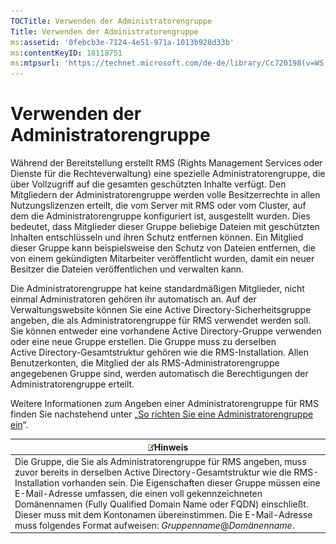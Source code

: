```yaml
---
TOCTitle: Verwenden der Administratorengruppe
Title: Verwenden der Administratorengruppe
ms:assetid: '0febcb3e-7124-4e51-971a-1013b928d33b'
ms:contentKeyID: 18118751
ms:mtpsurl: 'https://technet.microsoft.com/de-de/library/Cc720198(v=WS.10)'
---
```


Verwenden der Administratorengruppe
===================================

Während der Bereitstellung erstellt RMS (Rights Management Services oder Dienste für die Rechteverwaltung) eine spezielle Administratorengruppe, die über Vollzugriff auf die gesamten geschützten Inhalte verfügt. Den Mitgliedern der Administratorengruppe werden volle Besitzerrechte in allen Nutzungslizenzen erteilt, die vom Server mit RMS oder vom Cluster, auf dem die Administratorengruppe konfiguriert ist, ausgestellt wurden. Dies bedeutet, dass Mitglieder dieser Gruppe beliebige Dateien mit geschützten Inhalten entschlüsseln und ihren Schutz entfernen können. Ein Mitglied dieser Gruppe kann beispielsweise den Schutz von Dateien entfernen, die von einem gekündigten Mitarbeiter veröffentlicht wurden, damit ein neuer Besitzer die Dateien veröffentlichen und verwalten kann.

Die Administratorengruppe hat keine standardmäßigen Mitglieder, nicht einmal Administratoren gehören ihr automatisch an. Auf der Verwaltungswebsite können Sie eine Active Directory-Sicherheitsgruppe angeben, die als Administratorengruppe für RMS verwendet werden soll. Sie können entweder eine vorhandene Active Directory-Gruppe verwenden oder eine neue Gruppe erstellen. Die Gruppe muss zu derselben Active Directory-Gesamtstruktur gehören wie die RMS-Installation. Allen Benutzerkonten, die Mitglied der als RMS-Administratorengruppe angegebenen Gruppe sind, werden automatisch die Berechtigungen der Administratorengruppe erteilt.

Weitere Informationen zum Angeben einer Administratorengruppe für RMS finden Sie nachstehend unter „[So richten Sie eine Administratorengruppe ein](https://technet.microsoft.com/f2ef847e-2824-471f-9079-5c343094aba8)“.

| ![](images/Cc720198.note(WS.10).gif)Hinweis                                                                                                                                                                                                                                                                                                                                                                                                       |
|--------------------------------------------------------------------------------------------------------------------------------------------------------------------------------------------------------------------------------------------------------------------------------------------------------------------------------------------------------------------------------------------------------------------------------------------------------------------------------|
| Die Gruppe, die Sie als Administratorengruppe für RMS angeben, muss zuvor bereits in derselben Active Directory-Gesamtstruktur wie die RMS-Installation vorhanden sein. Die Eigenschaften dieser Gruppe müssen eine E-Mail-Adresse umfassen, die einen voll gekennzeichneten Domänennamen (Fully Qualified Domain Name oder FQDN) einschließt. Dieser muss mit dem Kontonamen übereinstimmen. Die E-Mail-Adresse muss folgendes Format aufweisen: *Gruppenname*@*Domänenname*. |
